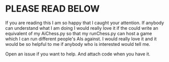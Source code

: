# PLEASE READ BELOW
If you are reading this I am so happy that I caught your attention. If anybody can understand what I am doing I would really love it if the could write an equivalent of my AiChess.py so that my runChess.py can host a game which I can run different people's AIs against. I would really love it and it would be so helpful to me if anybody who is interested would tell me.

Open an issue if you want to help. And attach code when you have it.
